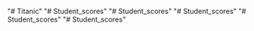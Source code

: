 "# Titanic" 
"# Student_scores" 
"# Student_scores" 
"# Student_scores" 
"# Student_scores" 
"# Student_scores" 
